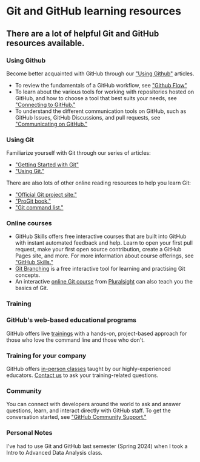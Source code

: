 # Git and GitHub learning resources
## There are a lot of helpful Git and GitHub resources available.

### Using Github

Become better acquainted with GitHub through our ["Using Github"](https://docs.github.com/en/get-started/using-github) articles.
- To review the fundamentals of a GitHub workflow, see ["Github Flow"](https://docs.github.com/en/get-started/using-github/github-flow)
- To learn about the various tools for working with repositories hosted on GitHub, and how to choose a tool that best suits your needs, see ["Connecting to GitHub."](https://docs.github.com/en/get-started/using-github/connecting-to-github)
- To understand the different communication tools on GitHub, such as GitHub Issues, GitHub Discussions, and pull requests, see ["Communicating on GitHub."](https://docs.github.com/en/get-started/using-github/communicating-on-github)

### Using Git
Familiarize yourself with Git through our series of articles:
- ["Getting Started with Git"](https://docs.github.com/en/get-started/getting-started-with-git)
- ["Using Git."](https://docs.github.com/en/get-started/using-git)

There are also lots of other online reading resources to help you learn Git:
- ["Official Git project site."](https://git-scm.com/)
- ["ProGit book."](http://git-scm.com/book)
- ["Git command list."](https://git-scm.com/docs)

### Online courses
- GitHub Skills offers free interactive courses that are built into GitHub with instant automated feedback and help. Learn to open your first pull request, make your first open source contribution, create a GitHub Pages site, and more. For more information about course offerings, see ["GitHub Skills."](https://skills.github.com/)
- [Git Branching](http://learngitbranching.js.org/) is a free interactive tool for learning and practising Git concepts.
- An interactive [online Git course](https://www.pluralsight.com/courses/code-school-git-real) from [Pluralsight](https://www.pluralsight.com/codeschool) can also teach you the basics of Git.

### Training
### GitHub's web-based educational programs
GitHub offers live [trainings](https://services.github.com/#upcoming-events) with a hands-on, project-based approach for those who love the command line and those who don't.

### Training for your company
GitHub offers [in-person classes](https://services.github.com/#offerings) taught by our highly-experienced educators. [Contact us](https://services.github.com/#contact) to ask your training-related questions.

### Community
You can connect with developers around the world to ask and answer questions, learn, and interact directly with GitHub staff. To get the conversation started, see ["GitHub Community Support."](https://github.com/orgs/community/discussions/)

### Personal Notes
I've had to use Git and GitHub last semester (Spring 2024) when I took a Intro to Advanced Data Analysis class.

